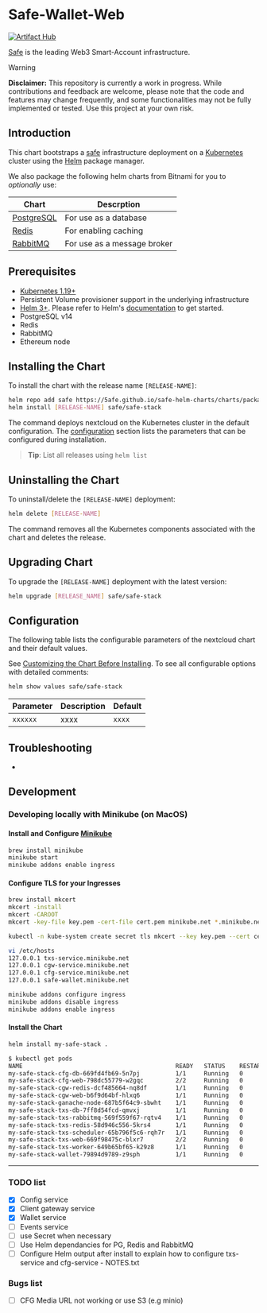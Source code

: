# Safe-Wallet-Web

[![Artifact Hub](https://img.shields.io/endpoint?url=https://artifacthub.io/badge/repository/safe-transaction-service)](https://artifacthub.io/packages/search?repo=safe-transaction-service)

[Safe](https://safe.global/) is the leading Web3 Smart-Account infrastructure.

> [!WARNING]  
> **Disclaimer:** This repository is currently a work in progress. While contributions and feedback are welcome, please note that the code and features may change frequently, and some functionalities may not be fully implemented or tested. Use this project at your own risk.

## Introduction

This chart bootstraps a [safe](https://github.com/safe-global/safe-infrastructure) infrastructure deployment on a [Kubernetes](http://kubernetes.io) cluster using the [Helm](https://helm.sh) package manager.

We also package the following helm charts from Bitnami for you to _optionally_ use:

| Chart                                                                        | Descrption                      |
|------------------------------------------------------------------------------|---------------------------------|
| [PostgreSQL](https://github.com/bitnami/charts/tree/main/bitnami/postgresql) | For use as a database           |
| [Redis](https://github.com/bitnami/charts/tree/main/bitnami/redis)           | For enabling caching            |
| [RabbitMQ](https://github.com/bitnami/charts/tree/main/bitnami/rabbitmq)     | For use as a message broker     |

## Prerequisites

- [Kubernetes 1.19+](https://kubernetes.io/)
- Persistent Volume provisioner support in the underlying infrastructure
- [Helm 3+](https://helm.sh). Please refer to Helm's [documentation](https://helm.sh/docs/) to get started.
- PostgreSQL v14
- Redis
- RabbitMQ 
- Ethereum node


## Installing the Chart

To install the chart with the release name `[RELEASE-NAME]`:

```bash
helm repo add safe https://5afe.github.io/safe-helm-charts/charts/packages
helm install [RELEASE-NAME] safe/safe-stack
```

The command deploys nextcloud on the Kubernetes cluster in the default configuration. The [configuration](#configuration) section lists the parameters that can be configured during installation.

> **Tip**: List all releases using `helm list`


## Uninstalling the Chart

To uninstall/delete the `[RELEASE-NAME]` deployment:

```bash
helm delete [RELEASE-NAME]
```

The command removes all the Kubernetes components associated with the chart and deletes the release.


## Upgrading Chart

To upgrade the `[RELEASE-NAME]` deployment with the latest version:

```bash
helm upgrade [RELEASE_NAME] safe/safe-stack
```

## Configuration

The following table lists the configurable parameters of the nextcloud chart and their default values.

See [Customizing the Chart Before Installing](https://helm.sh/docs/intro/using_helm/#customizing-the-chart-before-installing). To see all configurable options with detailed comments:

```bash
helm show values safe/safe-stack
```


| Parameter                                                  | Description                                                                                         | Default                    |
|------------------------------------------------------------|-----------------------------------------------------------------------------------------------------|----------------------------|
| `xxxxxx`                                         | xxxx                                                                                | `xxxx`     


## Troubleshooting

- 


## Development 

### Developing locally with Minikube (on MacOS)

#### Install and Configure [Minikube](https://minikube.sigs.k8s.io/docs/start/?arch=%2Fmacos%2Farm64%2Fstable%2Fbinary+download)

```bash
brew install minikube
minikube start
minikube addons enable ingress
```

#### Configure TLS for your Ingresses

```bash
brew install mkcert
mkcert -install
mkcert -CAROOT
mkcert -key-file key.pem -cert-file cert.pem minikube.net *.minikube.net

kubectl -n kube-system create secret tls mkcert --key key.pem --cert cert.pem

vi /etc/hosts
127.0.0.1 txs-service.minikube.net
127.0.0.1 cgw-service.minikube.net
127.0.0.1 cfg-service.minikube.net
127.0.0.1 safe-wallet.minikube.net

minikube addons configure ingress
minikube addons disable ingress
minikube addons enable ingress
```


#### Install the Chart

```bash
helm install my-safe-stack .

$ kubectl get pods
NAME                                           READY   STATUS    RESTARTS   AGE
my-safe-stack-cfg-db-669fd4fb69-5n7pj          1/1     Running   0          4h21m
my-safe-stack-cfg-web-798dc55779-w2gqc         2/2     Running   0          65m
my-safe-stack-cgw-redis-dcf485664-nq8df        1/1     Running   0          4h21m
my-safe-stack-cgw-web-b6f9d64bf-hlxq6          1/1     Running   0          4h21m
my-safe-stack-ganache-node-687b5f64c9-sbwht    1/1     Running   0          4h21m
my-safe-stack-txs-db-7ff8d54fcd-qmvxj          1/1     Running   0          4h21m
my-safe-stack-txs-rabbitmq-569f559f67-rqtv4    1/1     Running   0          4h21m
my-safe-stack-txs-redis-58d946c556-5krs4       1/1     Running   0          4h21m
my-safe-stack-txs-scheduler-65b796f5c6-rqh7r   1/1     Running   0          4h21m
my-safe-stack-txs-web-669f98475c-blxr7         2/2     Running   0          4h21m
my-safe-stack-txs-worker-649b65bf65-k29z8      1/1     Running   0          4h21m
my-safe-stack-wallet-79894d9789-z9sph          1/1     Running   0          4h21m
```

--- 

### TODO list

- [X] Config service
- [X] Client gateway service
- [X] Wallet service
- [ ] Events service
- [ ] use Secret when necessary
- [ ] Use Helm dependancies for PG, Redis and RabbitMQ
- [ ] Configure Helm output after install to explain how to configure txs-service and cfg-service
      - NOTES.txt

### Bugs list
- [ ] CFG Media URL not working or use S3 (e.g minio)
